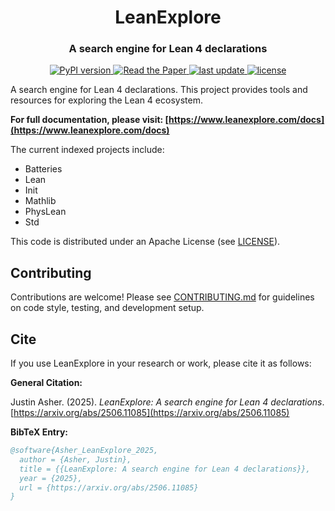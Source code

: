 <h1 align="center">
  LeanExplore
</h1>

<h3 align="center">
  A search engine for Lean 4 declarations
</h3>

<p align="center">
  <a href="https://pypi.org/project/lean-explore/">
    <img src="https://img.shields.io/pypi/v/lean-explore.svg" alt="PyPI version" />
  </a>
  <a href="https://github.com/justincasher/lean-explore/blob/main/LeanExplore.pdf">
    <img src="https://img.shields.io/badge/Paper-PDF-blue.svg" alt="Read the Paper" />
  </a>
  <a href="https://github.com/justincasher/lean-explore/commits/main">
    <img src="https://img.shields.io/github/last-commit/justincasher/lean-explore" alt="last update" />
  </a>
  <a href="https://github.com/justincasher/lean-explore/blob/main/LICENSE">
    <img src="https://img.shields.io/github/license/justincasher/lean-explore.svg" alt="license" />
  </a>
</p>

A search engine for Lean 4 declarations. This project provides tools and resources for exploring the Lean 4 ecosystem.

**For full documentation, please visit: [https://www.leanexplore.com/docs](https://www.leanexplore.com/docs)**

The current indexed projects include:

* Batteries
* Lean
* Init
* Mathlib
* PhysLean
* Std

This code is distributed under an Apache License (see [LICENSE](LICENSE)).

## Contributing

Contributions are welcome! Please see [CONTRIBUTING.md](CONTRIBUTING.md) for guidelines on code style, testing, and development setup.

## Cite

If you use LeanExplore in your research or work, please cite it as follows:

**General Citation:**

Justin Asher. (2025). *LeanExplore: A search engine for Lean 4 declarations*. [https://arxiv.org/abs/2506.11085](https://arxiv.org/abs/2506.11085)

**BibTeX Entry:**

```bibtex
@software{Asher_LeanExplore_2025,
  author = {Asher, Justin},
  title = {{LeanExplore: A search engine for Lean 4 declarations}},
  year = {2025},
  url = {https://arxiv.org/abs/2506.11085}
}
```

